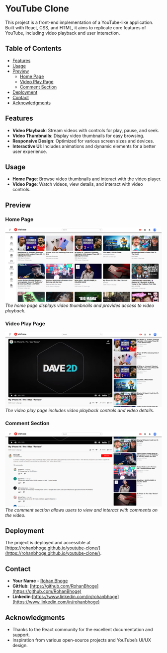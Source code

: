 # YouTube Clone

This project is a front-end implementation of a YouTube-like application. Built with React, CSS, and HTML, it aims to replicate core features of YouTube, including video playback and user interaction.

## Table of Contents

- [Features](#features)
- [Usage](#usage)
- [Preview](#preview)
  - [Home Page](#home-page)
  - [Video Play Page](#video-play-page)
  - [Comment Section](#comment-section)
- [Deployment](#deployment)
- [Contact](#contact)
- [Acknowledgments](#acknowledgments)

## Features

- **Video Playback**: Stream videos with controls for play, pause, and seek.
- **Video Thumbnails**: Display video thumbnails for easy browsing.
- **Responsive Design**: Optimized for various screen sizes and devices.
- **Interactive UI**: Includes animations and dynamic elements for a better user experience.


## Usage

- **Home Page**: Browse video thumbnails and interact with the video player.
- **Video Page**: Watch videos, view details, and interact with video controls.

## Preview

### Home Page

![Home Page](./youtube_clone_assets/assets/yt_00.png)  
*The home page displays video thumbnails and provides access to video playback.*

### Video Play Page

![Video Play Page](./youtube_clone_assets/assets/yt_01.png)  
*The video play page includes video playback controls and video details.*

### Comment Section

![Comment Section](./youtube_clone_assets/assets/yt_02.png)  
*The comment section allows users to view and interact with comments on the video.*

## Deployment

The project is deployed and accessible at [https://rohanbhoge.github.io/youtube-clone/](https://rohanbhoge.github.io/youtube-clone/). 

## Contact

- **Your Name** - [Rohan Bhoge](mailto:bhogerohan60@example.com)
- **GitHub**: [https://github.com/RohanBhoge](https://github.com/RohanBhoge)
- **Linkedin**:[https://www.linkedin.com/in/rohanbhoge](https://www.linkedin.com/in/rohanbhoge)

## Acknowledgments

- Thanks to the React community for the excellent documentation and support.
- Inspiration from various open-source projects and YouTube’s UI/UX design.

